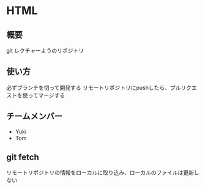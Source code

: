 # HTML


## 概要
git レクチャーようのリポジトリ


## 使い方
必ずブランチを切って開発する
リモートリポジトリにpushしたら、プルリクエストを使ってマージする

## チームメンバー
* Yuki
* Tom

## git fetch
リモートリポジトリの情報をローカルに取り込み、ローカルのファイルは更新しない

